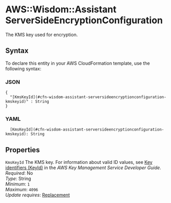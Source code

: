 # AWS::Wisdom::Assistant ServerSideEncryptionConfiguration<a name="aws-properties-wisdom-assistant-serversideencryptionconfiguration"></a>

The KMS key used for encryption\.

## Syntax<a name="aws-properties-wisdom-assistant-serversideencryptionconfiguration-syntax"></a>

To declare this entity in your AWS CloudFormation template, use the following syntax:

### JSON<a name="aws-properties-wisdom-assistant-serversideencryptionconfiguration-syntax.json"></a>

```
{
  "[KmsKeyId](#cfn-wisdom-assistant-serversideencryptionconfiguration-kmskeyid)" : String
}
```

### YAML<a name="aws-properties-wisdom-assistant-serversideencryptionconfiguration-syntax.yaml"></a>

```
  [KmsKeyId](#cfn-wisdom-assistant-serversideencryptionconfiguration-kmskeyid): String
```

## Properties<a name="aws-properties-wisdom-assistant-serversideencryptionconfiguration-properties"></a>

`KmsKeyId`  <a name="cfn-wisdom-assistant-serversideencryptionconfiguration-kmskeyid"></a>
The KMS key\. For information about valid ID values, see [Key identifiers \(KeyId\)](https://docs.aws.amazon.com/kms/latest/developerguide/concepts.html#key-id) in the *AWS Key Management Service Developer Guide*\.   
*Required*: No  
*Type*: String  
*Minimum*: `1`  
*Maximum*: `4096`  
*Update requires*: [Replacement](https://docs.aws.amazon.com/AWSCloudFormation/latest/UserGuide/using-cfn-updating-stacks-update-behaviors.html#update-replacement)